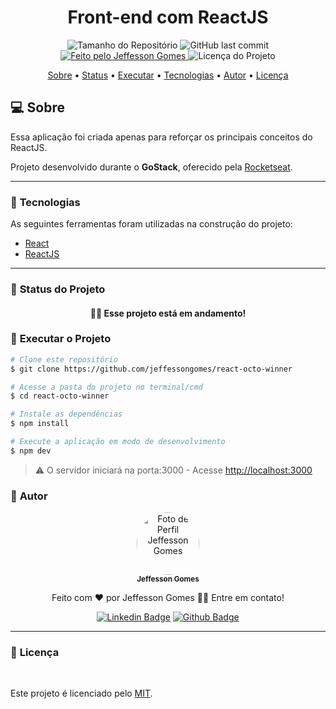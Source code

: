 <h1 align="center">Front-end com ReactJS</h1>
<!-- <img alt="Proffy" src="./github/banner.png"> -->
<p align="center">
  <img alt="Tamanho do Repositório" src="https://img.shields.io/github/repo-size/jeffessongomes/react-octo-winner?style=for-the-badge">
  <img alt="GitHub last commit" src="https://img.shields.io/github/last-commit/jeffessongomes/react-octo-winner?style=for-the-badge">
  <a href="https://github.com/jeffessongomes">
    <img alt="Feito pelo Jeffesson Gomes" src="https://img.shields.io/badge/feito%20por-Jeffesson Gomes-%237519C1?style=for-the-badge">
  </a>
  <img alt="Licença do Projeto" src="https://img.shields.io/github/license/jeffessongomes/react-octo-winner?style=for-the-badge"/>
<p>

<p align="center">
 <a href="#computer-sobre">Sobre</a> •
 <a href="#triangular_ruler-status-do-projeto">Status</a> •
 <a href="#dvd-executar-o-projeto">Executar</a> •
 <a href="#hammer-tecnologias">Tecnologias</a> •
 <a href="#boy-autor">Autor</a> •
 <a href="#page_facing_up-licença">Licença</a>
</p>

## :computer: Sobre

Essa aplicação foi criada apenas para reforçar os principais conceitos do ReactJS.

Projeto desenvolvido durante o **GoStack**, oferecido pela [Rocketseat](https://www.rocketseat.com.br).

---
### :hammer: **Tecnologias**

As seguintes ferramentas foram utilizadas na construção do projeto:

- [React](https://reactjs.org)
- [ReactJS](https://reactjs.org)

---
### :triangular_ruler: **Status do Projeto**

<h4 align="center"> 
	👨‍🏫 Esse projeto está em andamento!
</h4>

### :dvd: **Executar o Projeto**

```bash
# Clone este repositório
$ git clone https://github.com/jeffessongomes/react-octo-winner

# Acesse a pasta do projeto no terminal/cmd
$ cd react-octo-winner

# Instale as dependências
$ npm install

# Execute a aplicação em modo de desenvolvimento
$ npm dev
```

> ⚠️ O servidor iniciará na porta:3000 - Acesse <http://localhost:3000>

### :boy: **Autor**

<div align="center">
<a href="https://github.com/jeffessongomes">
 <img style="border-radius: 50%;" src="https://avatars3.githubusercontent.com/u/17955358?s=460&u=ba042b3e183a3e36de57089bb11196ef3985de26&v=4" width="100px;" alt="Foto de Perfil Jeffesson Gomes"/>
 <br />
 <sub><b>Jeffesson Gomes</b></sub></a>

Feito com ❤️ por Jeffesson Gomes 👋🏽 Entre em contato!

[![Linkedin Badge](https://img.shields.io/badge/-Jeffesson_Gomes-blue?style=flat-square&logo=Linkedin&logoColor=white&link=https://www.linkedin.com/in/jeffesson-gomes-de-almeida-2b36911aa/)](https://www.linkedin.com/in/jeffesson-gomes-de-almeida-2b36911aa/)
[![Github Badge](https://img.shields.io/badge/-Jeffesson_Gomes-000?style=flat-square&logo=Github&logoColor=white&link=https://github.com/jeffessongomes)](https://github.com/jeffessongomes)
</div>

---
### :page_facing_up: **Licença**

<br />

Este projeto é licenciado pelo [MIT](./LICENSE).
